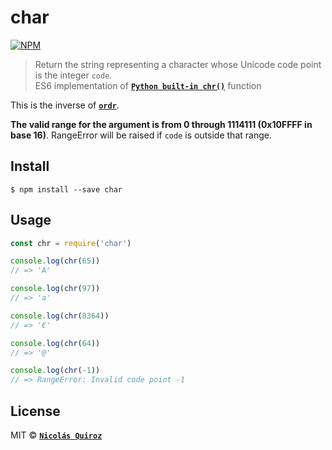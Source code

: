 # char

[![NPM](https://nodei.co/npm/char.png)](https://nodei.co/npm/char/)

> Return the string representing a character whose Unicode code point is the integer `code`.  
ES6 implementation of **[`Python built-in chr()`](https://docs.python.org/3.6/library/functions.html#chr)** function

This is the inverse of **[`ordr`](https://www.npmjs.com/package/ordr)**.

**The valid range for the argument is from 0 through 1114111 (0x10FFFF in base 16)**. RangeError will be raised if `code` is outside that range.


## Install

```
$ npm install --save char
```


## Usage

```js
const chr = require('char')

console.log(chr(65))
// => 'A'

console.log(chr(97))
// => 'a'

console.log(chr(8364))
// => '€'

console.log(chr(64))
// => '@'

console.log(chr(-1))
// => RangeError: Invalid code point -1
```


## License

MIT © **[`Nicolás Quiroz`](https://nicolasquiroz.com)**
